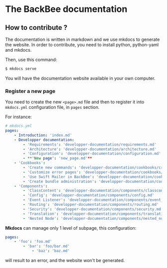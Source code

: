 # The BackBee documentation

## How to contribute ?

The documentation is written in markdown and we use mkdocs to generate the website.
In order to contribute, you need to install python, python-yaml and mkdocs.

Then, use this command:

```bash
$ mkdocs serve
```

You will have the documentation website available in your own computer.

### Register a new page

You need to create the new ``<page>.md`` file and then to register it into ``mkdocs.yml`` configuration file,
in ``pages`` section.

For instance:

```yaml
# mkdocs.yml
pages:
    - Introduction: 'index.md'
    - Developper documentation:
        - 'Requirements': 'developper-documentation/requirements.md'
        - 'Architecture': 'developper-documentation/architecture.md'
        - 'Configuration': 'developper-documentation/configuration.md'
        - **'New page': 'new_page.md'**
    - 'Cookbooks':
        - 'Create new commands': 'developper-documentation/cookbooks/create_new_commands.md'
        - 'Customize error pages': 'developper-documentation/cookbooks/customize_error_pages.md'
        - 'Use Swift Mailer in BackBee': 'developper-documentation/cookbooks/use_swift_mailer_in_backbee.md'
        - 'Create bundle administration': 'developper-documentation/cookbooks/create_bundle_administration.md'
    - 'Components':
        - 'ClassContent': 'developper-documentation/components/classcontent.md'
        - 'Config': 'developper-documentation/components/config.md'
        - 'Event Listener': 'developper-documentation/components/event_listener.md'
        - 'Routing': 'developper-documentation/components/routing.md'
        - 'Security': 'developper-documentation/components/security.md'
        - 'Translation': 'developper-documentation/components/translation.md'
        - 'Nested Node': 'developper-documentation/components/nested_node.md'
```

**Mkdocs** can manage only 1 level of subpage, this configuration:

```yaml
pages:
    - 'foo': 'foo.md'
        - 'bar': 'foo/bar.md'
            - 'baz': 'baz.md'
```

will result to an error, and the website won't be generated.